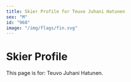 ```yaml
---
title: Skier Profile for Teuvo Juhani Hatunen
sex: "M"
id: "968"
image: "/img/flags/fin.svg" 
---
```


# Skier Profile

This page is for: Teuvo Juhani Hatunen.
    